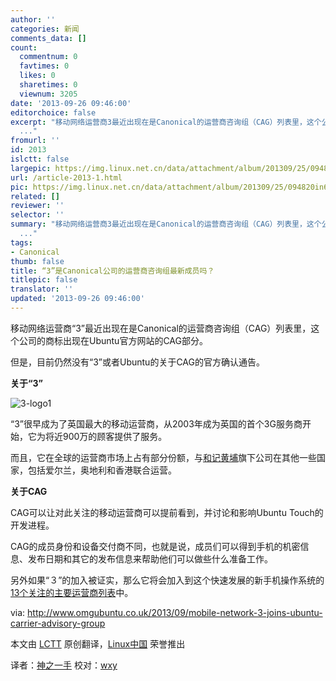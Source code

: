 ```yaml
---
author: ''
categories: 新闻
comments_data: []
count:
  commentnum: 0
  favtimes: 0
  likes: 0
  sharetimes: 0
  viewnum: 3205
date: '2013-09-26 09:46:00'
editorchoice: false
excerpt: "移动网络运营商3最近出现在是Canonical的运营商咨询组（CAG）列表里，这个公司的商标出现在Ubuntu官方网站的CAG部分。\r\n但是，目前仍然没有3或者Ubuntu的关于CAG的官方确认通告。\r\n关于3\r\n\r\n3很早成为了英国最大的移动运
  ..."
fromurl: ''
id: 2013
islctt: false
largepic: https://img.linux.net.cn/data/attachment/album/201309/25/094820in6m8dv88d117569.jpg
url: /article-2013-1.html
pic: https://img.linux.net.cn/data/attachment/album/201309/25/094820in6m8dv88d117569.jpg.thumb.jpg
related: []
reviewer: ''
selector: ''
summary: "移动网络运营商3最近出现在是Canonical的运营商咨询组（CAG）列表里，这个公司的商标出现在Ubuntu官方网站的CAG部分。\r\n但是，目前仍然没有3或者Ubuntu的关于CAG的官方确认通告。\r\n关于3\r\n\r\n3很早成为了英国最大的移动运
  ..."
tags:
- Canonical
thumb: false
title: “3”是Canonical公司的运营商咨询组最新成员吗？
titlepic: false
translator: ''
updated: '2013-09-26 09:46:00'
---
```


移动网络运营商“3”最近出现在是Canonical的运营商咨询组（CAG）列表里，这个公司的商标出现在Ubuntu官方网站的CAG部分。


但是，目前仍然没有“3”或者Ubuntu的关于CAG的官方确认通告。


**关于“3”**


![3-logo1](https://img.linux.net.cn/data/attachment/album/201309/25/094820in6m8dv88d117569.jpg) 


“3”很早成为了英国最大的移动运营商，从2003年成为英国的首个3G服务商开始，它为将近900万的顾客提供了服务。


而且，它在全球的运营商市场上占有部分份额，与[和记黄埔](http://en.wikipedia.org/wiki/Hutchison_Whampoa)旗下公司在其他一些国家，包括爱尔兰，奥地利和香港联合运营。


**关于CAG**


CAG可以让对此关注的移动运营商可以提前看到，并讨论和影响Ubuntu Touch的开发进程。


CAG的成员身份和设备交付商不同，也就是说，成员们可以得到手机的机密信息、发布日期和其它的发布信息来帮助他们可以做些什么准备工作。


另外如果“３”的加入被证实，那么它将会加入到这个快速发展的新手机操作系统的[13个关注的主要运营商列表](http://www.omgubuntu.co.uk/tag/cag)中。


 


via: <http://www.omgubuntu.co.uk/2013/09/mobile-network-3-joins-ubuntu-carrier-advisory-group>


本文由 [LCTT](https://github.com/LCTT/TranslateProject) 原创翻译，[Linux中国](http://linux.cn/portal.php) 荣誉推出


译者：[神之一手](http://linux.cn/space/14789) 校对：[wxy](http://linux.cn/space/wxy)